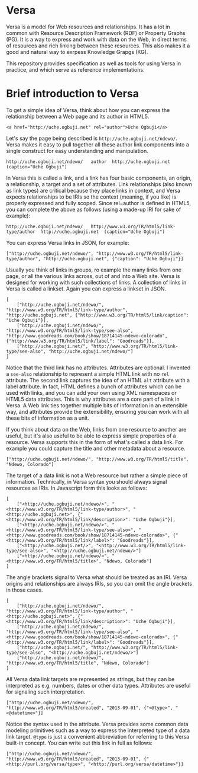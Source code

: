 # Versa

Versa is a model for Web resources and relationships. It has a lot in common
with Resource Description Framework (RDF) or Property Graphs (PG). It is
a way to express and work with data on the Web, in direct terms of resources
and rich linking between these resources. This also makes it a good and
natural way to exrpess Knowledge Grapgs (KG).

This repository provides specification as well as tools for using Versa in
practice, and which serve as reference implementations.

# Brief introduction to Versa

To get a simple idea of Versa, think about how you can express the relationship
between a Web page and its author in HTML5. 

    <a href="http://uche.ogbuji.net" rel="author">Uche Ogbuji</a>
    
Let's say the page being described is `http://uche.ogbuji.net/ndewo/`.
Versa makes it easy to pull together all these author link components into a single construct for easy understanding and manipulation.

    http://uche.ogbuji.net/ndewo/   author  http://uche.ogbuji.net  (caption="Uche Ogbuji")

In Versa this is called a link, and a link has four basic components, an
origin, a relationship, a target and a set of attributes. Link relationships
(also known as link types) are critical because they place links in context,
and Versa expects relationships to be IRIs so the context (meaning, if you like)
is properly expressed and fully scoped. Since rel=author is defined in HTML5,
you can complete the above as follows (using a made-up IRI for sake of example):

    http://uche.ogbuji.net/ndewo/   http://www.w3.org/TR/html5/link-type/author  http://uche.ogbuji.net  (caption="Uche Ogbuji")

You can express Versa links in JSON, for example:

    ["http://uche.ogbuji.net/ndewo/", "http://www.w3.org/TR/html5/link-type/author", "http://uche.ogbuji.net", {"caption": "Uche Ogbuji"}]

Usually you think of links in groups, ro example the many links from one page,
or all the various links across, out of and into a Web site. Versa is
designed for working with such collections of links. A collection of links
in Versa is called a linkset. Again you can express a linkset in JSON.

    [
        ["http://uche.ogbuji.net/ndewo/", "http://www.w3.org/TR/html5/link-type/author", "http://uche.ogbuji.net", {"http://www.w3.org/TR/html5/link/caption": "Uche Ogbuji"}],
        ["http://uche.ogbuji.net/ndewo/", "http://www.w3.org/TR/html5/link-type/see-also", "http://www.goodreads.com/book/show/18714145-ndewo-colorado", {"http://www.w3.org/TR/html5/link/label": "Goodreads"}],
        ["http://uche.ogbuji.net/", "http://www.w3.org/TR/html5/link-type/see-also", "http://uche.ogbuji.net/ndewo/"]
    ]

Notice that the third link has no attributes. Attributes are optional. I
invented a `see-also` relationship to represent a simple HTML link with no
`rel` attribute. The second link captures the idea of an HTML `alt`
attribute with a label attribute. In fact, HTML defines a bunch of
attributes which can be used with links, and you can add your own using XML
namespaces or HTML5 data attributes. This is why attributes are a core part
of a link in Versa. A Web link ties together multiple bits of information
in an extensible way, and attributes provide the extensibility, ensuring you
can work with all these bits of information as a unit.

If you think about data on the Web, links from one resource to another are
useful, but it's also useful to be able to express simple properties of a
resource. Versa supports this in the form of what's called a data link.
For example you could capture the title and other metadata about a resource.

    ["http://uche.ogbuji.net/ndewo/", "http://www.w3.org/TR/html5/title", "Ndewo, Colorado"]

The target of a data link is not a Web resource but rather a simple piece of
information. Technically, in Versa syntax you should always signal resources
as IRIs. In Javascript form this looks as follows:

    [
        ["<http://uche.ogbuji.net/ndewo/>", "<http://www.w3.org/TR/html5/link-type/author>", "<http://uche.ogbuji.net>", {"<http://www.w3.org/TR/html5/link/description>": "Uche Ogbuji"}],
        ["<http://uche.ogbuji.net/ndewo/>", "<http://www.w3.org/TR/html5/link-type/see-also>", "<http://www.goodreads.com/book/show/18714145-ndewo-colorado>", {"<http://www.w3.org/TR/html5/link/label>": "Goodreads"}],
        ["<http://uche.ogbuji.net/>", "<http://www.w3.org/TR/html5/link-type/see-also>", "<http://uche.ogbuji.net/ndewo/>"]
        ["<http://uche.ogbuji.net/ndewo/>", "<http://www.w3.org/TR/html5/title>", "Ndewo, Colorado"]
    ]

The angle brackets signal to Versa what should be treated as an IRI.
Versa origins and relationships are always IRIs, so you can omit the angle
brackets in those cases.

    [
        ["http://uche.ogbuji.net/ndewo/", "http://www.w3.org/TR/html5/link-type/author", "<http://uche.ogbuji.net>", {"<http://www.w3.org/TR/html5/link/description>": "Uche Ogbuji"}],
        ["http://uche.ogbuji.net/ndewo/", "http://www.w3.org/TR/html5/link-type/see-also", "<http://www.goodreads.com/book/show/18714145-ndewo-colorado>", {"<http://www.w3.org/TR/html5/link/label>": "Goodreads"}],
        ["http://uche.ogbuji.net/", "http://www.w3.org/TR/html5/link-type/see-also", "<http://uche.ogbuji.net/ndewo/>"]
        ["http://uche.ogbuji.net/ndewo/", "http://www.w3.org/TR/html5/title", "Ndewo, Colorado"]
    ]

All Versa data link targets are represented as strings, but they can be
interpreted as e.g. numbers, dates or other data types. Attributes are
useful for signaling such interpretation.

    ["http://uche.ogbuji.net/ndewo/", "http://www.w3.org/TR/html5/created", "2013-09-01", {"<@type>", "<@datetime>"}]

Notice the syntax used in the attribute. Versa provides some common data
modeling primitives such as a way to express the interpreted type of a data
link target. `@type` is just a convenient abbreviation for referring
to this Versa built-in concept. You can write out this link in full as follows:

    ["http://uche.ogbuji.net/ndewo/", "http://www.w3.org/TR/html5/created", "2013-09-01", {"<http://purl.org/versa/type>", "<http://purl.org/versa/datetime>"}]

